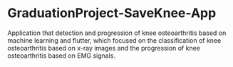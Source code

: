 # GraduationProject-SaveKnee-App
Application that detection and progression of knee osteoarthritis based on machine learning and flutter, which focused on the classification of knee osteoarthritis based on x-ray images and the progression of knee osteoarthritis based on EMG signals.
